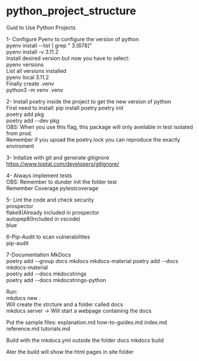 # python_project_structure
Guid to Use Python Projects<br>

1- Configure Pyenv to configure the version of python<br>
pyenv install --list | grep " 3\.[678]"<br>
pyenv install -v 3.11.2<br>
Install desired version but now you have to select:<br>
pyenv versions<br>
List all versions installed<br>
pyenv local 3.11.2<br>
Finally create .venv<br>
python3 -m venv .venv<br>

2- Install poetry inside the project to get the new version of python<br>
First need to install: pip install poetry
poetry init<br>
poetry add pkg<br>
poetry add --dev pkg<br> 
OBS: When you use this flag, this package will only aveilable in test isolated from prod.<br>
Remember if you upoad the poetry.lock you can reproduce the exactly enviroment

3- Initalize with git and generate gitignore<br>
https://www.toptal.com/developers/gitignore/<br>

4- Always implement tests<br>
OBS: Remember to dunder init the folder test<br>
Remember Coverage pytestcoverage<br>

5- Lint the code and check security<br>
prospector<br>
flake8(Already included in prospector<br>
autopep8(Included in vscode)<br>
blue<br>

6-Pip-Audit to scan vulnerabilities<br>
pip-audit<br>

7-Documentation MkDocs<br>
poetry add --group docs mkdocs mkdocs-material
poetry add --docs mkdocs-material<br>
poetry add --docs mkdocstrings<br>
poetry add --docs mkdocstrings-python<br>

Run:<br>
mkdocs new . <br>
Will create the strcture and a folder called docs<br>
mkdocs server -> Will start a webpage containing the docs<br>

Put the sample files:
explanation.md  how-to-guides.md  index.md  reference.md  tutorials.md

Build with the mkdocs.yml outside the folder docs
mkdocs build

Ater the build will show the html pages in site folder



